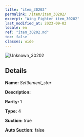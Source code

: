 ```yaml
---
title: "item_30202"
permalink: /item/item_30202/
excerpt: "Wing Fighter item_30202"
last_modified_at: 2023-09-02
locale: en
ref: "item_30202.md"
toc: false
classes: wide
---
```



 ![Unknown_30202](/images/item/Settlement_star_p.png)



## Details

 **Name:** *Settlement_star* 

 **Description:** 

 **Rarity:** 1 

 **Type:** 4 

 **Suction:** true 

 **Auto Suction:** false 


